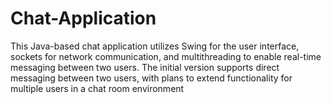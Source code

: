# Chat-Application
This Java-based chat application utilizes Swing for the user interface, sockets for network communication, and multithreading to enable real-time messaging between two users. The initial version supports direct messaging between two users, with plans to extend functionality for multiple users in a chat room environment
